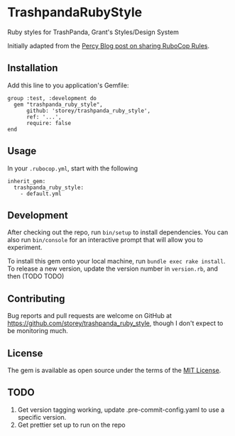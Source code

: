 # TrashpandaRubyStyle

Ruby styles for TrashPanda, Grant's Styles/Design System

Initially adapted from the [Percy Blog post on sharing RuboCop Rules](https://medium.com/perceptual-percy/share-rubocop-rules-across-all-of-your-repos-f3281fbd71f8).

## Installation

Add this line to you application's Gemfile:

```
group :test, :development do
  gem "trashpanda_ruby_style",
      github: 'storey/trashpanda_ruby_style',
      ref: '...',
      require: false
end
```

## Usage

In your `.rubocop.yml`, start with the following

```
inherit_gem:
  trashpanda_ruby_style:
    - default.yml
```

## Development

After checking out the repo, run `bin/setup` to install dependencies. You can also run `bin/console`
for an interactive prompt that will allow you to experiment.

To install this gem onto your local machine, run `bundle exec rake install`. To release a new version,
update the version number in `version.rb`, and then (TODO TODO)

## Contributing

Bug reports and pull requests are welcome on GitHub at
https://github.com/storey/trashpanda_ruby_style, though I don't expect to be monitoring much.

## License

The gem is available as open source under the terms of the [MIT License](https://opensource.org/licenses/MIT).

## TODO
1. Get version tagging working, update .pre-commit-config.yaml to use a specific version.
2. Get prettier set up to run on the repo

